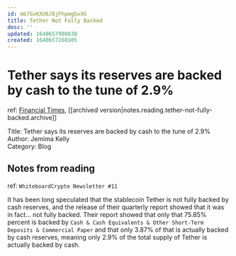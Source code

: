 ```yaml
---
id: mb7GxKXU6J8jFhpmgGvXG
title: Tether Not Fully Backed
desc: ''
updated: 1640657900838
created: 1640657260105
---
```

# Tether says its reserves are backed by cash to the tune of 2.9%
ref: [Financial Times](https://www.ft.com/content/529eb4e6-796a-4e81-8064-5967bbe3b4d9), [[archived version|notes.reading.tether-not-fully-backed.archive]]

Title: Tether says its reserves are backed by cash to the tune of 2.9%  
Author: Jemima Kelly  
Category: Blog 

## Notes from reading

ref: `WhiteboardCrypto Newsletter #11`

It has been long speculated that the stablecoin Tether is not fully backed by cash reserves, and the release of their quarterly report showed that it was in fact... not fully backed. Their report showed that only that 75.85% percent is backed by `Cash & Cash Equivalents & Other Short-Term Deposits & Commercial Paper` and that only 3.87% of that is actually backed by cash reserves, meaning only 2.9% of the total supply of Tether is actually backed by cash.